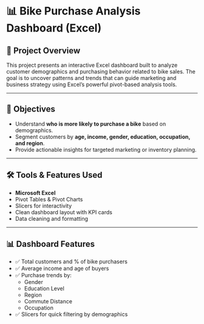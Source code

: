 # 📊 Bike Purchase Analysis Dashboard (Excel)

## 📁 Project Overview
This project presents an interactive Excel dashboard built to analyze customer demographics and purchasing behavior related to bike sales. The goal is to uncover patterns and trends that can guide marketing and business strategy using Excel’s powerful pivot-based analysis tools.

---

## 🎯 Objectives
- Understand **who is more likely to purchase a bike** based on demographics.
- Segment customers by **age, income, gender, education, occupation, and region**.
- Provide actionable insights for targeted marketing or inventory planning.

---

## 🛠️ Tools & Features Used
- **Microsoft Excel**
- Pivot Tables & Pivot Charts
- Slicers for interactivity
- Clean dashboard layout with KPI cards
- Data cleaning and formatting

---

## 📊 Dashboard Features
- ✅ Total customers and % of bike purchasers
- ✅ Average income and age of buyers
- ✅ Purchase trends by:
  - Gender
  - Education Level
  - Region
  - Commute Distance
  - Occupation
- ✅ Slicers for quick filtering by demographics
